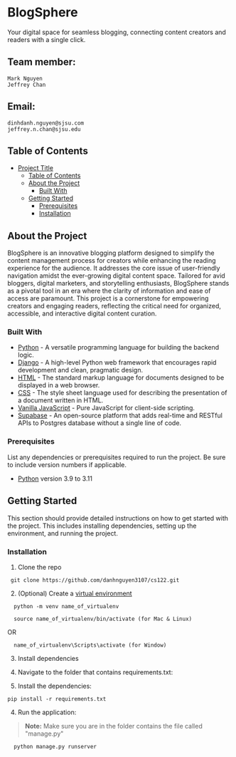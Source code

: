 

# BlogSphere

Your digital space for seamless blogging, connecting content creators and readers with a single click.

## Team member:
	Mark Nguyen
	Jeffrey Chan

## Email:
	dinhdanh.nguyen@sjsu.com
	jeffrey.n.chan@sjsu.edu

## Table of Contents

- [Project Title](#project-title)
  - [Table of Contents](#table-of-contents)
  - [About the Project](#about-the-project)
    - [Built With](#built-with)
  - [Getting Started](#getting-started)
    - [Prerequisites](#prerequisites)
    - [Installation](#installation)

## About the Project

BlogSphere is an innovative blogging platform designed to simplify the content management process for creators while enhancing the reading experience for the audience. It addresses the core issue of user-friendly navigation amidst the ever-growing digital content space. Tailored for avid bloggers, digital marketers, and storytelling enthusiasts, BlogSphere stands as a pivotal tool in an era where the clarity of information and ease of access are paramount. This project is a cornerstone for empowering creators and engaging readers, reflecting the critical need for organized, accessible, and interactive digital content curation.

### Built With

- [Python](https://www.python.org/) - A versatile programming language for building the backend logic.
- [Django](https://www.djangoproject.com/) - A high-level Python web framework that encourages rapid development and clean, pragmatic design.
- [HTML](https://developer.mozilla.org/en-US/docs/Web/HTML) - The standard markup language for documents designed to be displayed in a web browser.
- [CSS](https://developer.mozilla.org/en-US/docs/Web/CSS) - The style sheet language used for describing the presentation of a document written in HTML.
- [Vanilla JavaScript](https://developer.mozilla.org/en-US/docs/Web/JavaScript) - Pure JavaScript for client-side scripting.
- [Supabase](https://supabase.io/) - An open-source platform that adds real-time and RESTful APIs to Postgres database without a single line of code.


### Prerequisites

List any dependencies or prerequisites required to run the project. Be sure to include version numbers if applicable.

- [Python](https://www.python.org/downloads/) version 3.9 to 3.11


## Getting Started

This section should provide detailed instructions on how to get started with the project. This includes installing dependencies, setting up the environment, and running the project.


### Installation

1. Clone the repo

  ```
   git clone https://github.com/danhnguyen3107/cs122.git
  ```


2. (Optional) Create a [virtual environment](https://docs.python.org/3/tutorial/venv.html) 

  ```
    python -m venv name_of_virtualenv
  ```

  ``` 
    source name_of_virtualenv/bin/activate (for Mac & Linux)
  ```

  OR

  ``` 
    name_of_virtualenv\Scripts\activate (for Window)
  ```

3. Install dependencies

  1. Navigate to the folder that contains requirements.txt:

  2. Install the dependencies:

   ```
   pip install -r requirements.txt
   ```

4. Run the application:
  > **Note:** Make sure you are in the folder contains the file called "manage.py"
  ```
    python manage.py runserver
  ```



